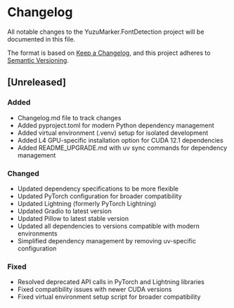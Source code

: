 # Changelog

All notable changes to the YuzuMarker.FontDetection project will be documented in this file.

The format is based on [Keep a Changelog](https://keepachangelog.com/en/1.0.0/),
and this project adheres to [Semantic Versioning](https://semver.org/spec/v2.0.0.html).

## [Unreleased]
### Added
- Changelog.md file to track changes
- Added pyproject.toml for modern Python dependency management
- Added virtual environment (.venv) setup for isolated development
- Added L4 GPU-specific installation option for CUDA 12.1 dependencies
- Added README_UPGRADE.md with uv sync commands for dependency management

### Changed
- Updated dependency specifications to be more flexible
- Updated PyTorch configuration for broader compatibility
- Updated Lightning (formerly PyTorch Lightning)
- Updated Gradio to latest version
- Updated Pillow to latest stable version 
- Updated all dependencies to versions compatible with modern environments
- Simplified dependency management by removing uv-specific configuration

### Fixed
- Resolved deprecated API calls in PyTorch and Lightning libraries
- Fixed compatibility issues with newer CUDA versions
- Fixed virtual environment setup script for broader compatibility 